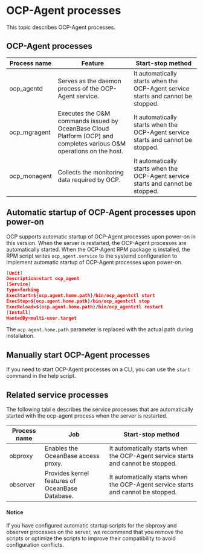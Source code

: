 # OCP-Agent processes

This topic describes OCP-Agent processes.

## OCP-Agent processes

| Process name | Feature | Start-stop method |
|---------------|----------------------------------|-----------------------------------|
| ocp_agentd | Serves as the daemon process of the OCP-Agent service.  | It automatically starts when the OCP-Agent service starts and cannot be stopped.  |
| ocp_mgragent | Executes the O&M commands issued by OceanBase Cloud Platform (OCP) and completes various O&M operations on the host.  | It automatically starts when the OCP-Agent service starts and cannot be stopped.  |
| ocp_monagent | Collects the monitoring data required by OCP.  | It automatically starts when the OCP-Agent service starts and cannot be stopped.  |

## Automatic startup of OCP-Agent processes upon power-on

OCP supports automatic startup of OCP-Agent processes upon power-on in this version. When the server is restarted, the OCP-Agent processes are automatically started. When the OCP-Agent RPM package is installed, the RPM script writes `ocp_agent.service` to the systemd configuration to implement automatic startup of OCP-Agent processes upon power-on.

```Json
[Unit]
Description=start ocp_agent
[Service]
Type=forking
ExecStart=${ocp.agent.home.path}/bin/ocp_agentctl start
ExecStop=${ocp.agent.home.path}/bin/ocp_agentctl stop
ExecReload=${ocp.agent.home.path}/bin/ocp_agentctl restart
[Install]
WantedBy=multi-user.target
```

The `ocp.agent.home.path` parameter is replaced with the actual path during installation.

## Manually start OCP-Agent processes

If you need to start OCP-Agent processes on a CLI, you can use the `start` command in the help script.

## Related service processes

The following tabl e describes the service processes that are automatically started with the ocp-agent process when the server is restarted.

|      Process name      |                Job                |               Start-stop method                |
|---------------|----------------------------------|-----------------------------------|
| obproxy    | Enables the OceanBase access proxy.        | It automatically starts when the OCP-Agent service starts and cannot be stopped.  |
| observer | Provides kernel features of OceanBase Database.  | It automatically starts when the OCP-Agent service starts and cannot be stopped.    |

<main id="notice" type='notice'>
<h4>Notice</h4>
<p>If you have configured automatic startup scripts for the obproxy and observer processes on the server, we recommend that you remove the scripts or optimize the scripts to improve their compatibility to avoid configuration conflicts. </p>
</main>
